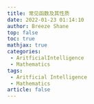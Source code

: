 ```yaml
---
title: 常见函数及其性质
date: 2022-01-23 01:14:10
author: Breeze Shane
top: false
toc: true
mathjax: true
categories: 
 - AritficialIntelligence
 - Mathematics
tags: 
 - Aritficial Intelligence
 - Mathematics
article: false
---
```


